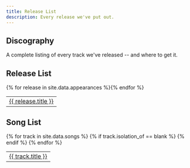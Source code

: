 ```yaml
---
title: Release List
description: Every release we've put out.
---
```


## Discography

A complete listing of every track we've released -- and where to get it.

## Release List

<table>
{% for release in site.data.appearances %}<tr><td><a href="/discography/{{ release.id }}">{{ release.title }}</a></td></tr>{% endfor %}
</table>

## Song List

<table>
{% for track in site.data.songs %}
  {% if track.isolation_of == blank %}
    <tr><td><a href="/discography/{{ track.id }}">{{ track.title }}</a></td></tr>
  {% endif %}
{% endfor %}
</table>
